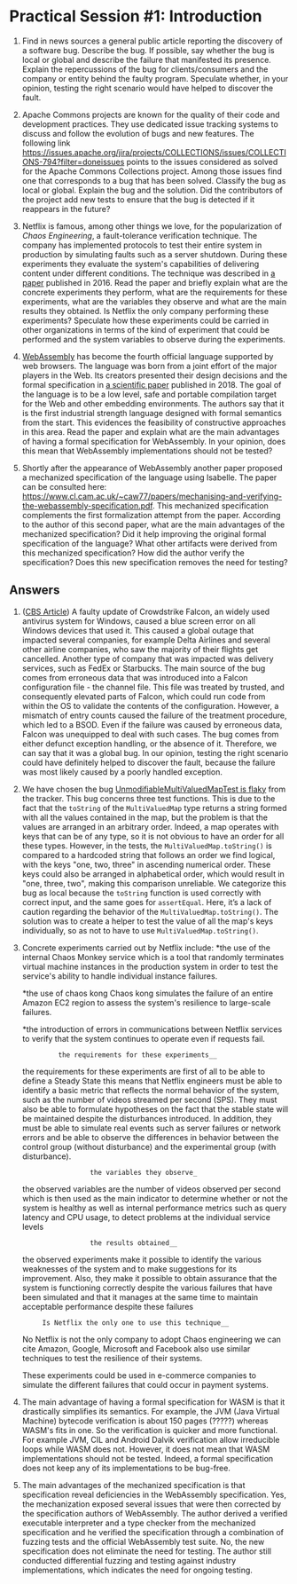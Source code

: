 # Practical Session #1: Introduction

1. Find in news sources a general public article reporting the discovery of a software bug. Describe the bug. If possible, say whether the bug is local or global and describe the failure that manifested its presence. Explain the repercussions of the bug for clients/consumers and the company or entity behind the faulty program. Speculate whether, in your opinion, testing the right scenario would have helped to discover the fault.

2. Apache Commons projects are known for the quality of their code and development practices. They use dedicated issue tracking systems to discuss and follow the evolution of bugs and new features. The following link https://issues.apache.org/jira/projects/COLLECTIONS/issues/COLLECTIONS-794?filter=doneissues points to the issues considered as solved for the Apache Commons Collections project. Among those issues find one that corresponds to a bug that has been solved. Classify the bug as local or global. Explain the bug and the solution. Did the contributors of the project add new tests to ensure that the bug is detected if it reappears in the future?

3. Netflix is famous, among other things we love, for the popularization of *Chaos Engineering*, a fault-tolerance verification technique. The company has implemented protocols to test their entire system in production by simulating faults such as a server shutdown. During these experiments they evaluate the system's capabilities of delivering content under different conditions. The technique was described in [a paper](https://arxiv.org/ftp/arxiv/papers/1702/1702.05843.pdf) published in 2016. Read the paper and briefly explain what are the concrete experiments they perform, what are the requirements for these experiments, what are the variables they observe and what are the main results they obtained. Is Netflix the only company performing these experiments? Speculate how these experiments could be carried in other organizations in terms of the kind of experiment that could be performed and the system variables to observe during the experiments.

4. [WebAssembly](https://webassembly.org/) has become the fourth official language supported by web browsers. The language was born from a joint effort of the major players in the Web. Its creators presented their design decisions and the formal specification in [a scientific paper](https://people.mpi-sws.org/~rossberg/papers/Haas,%20Rossberg,%20Schuff,%20Titzer,%20Gohman,%20Wagner,%20Zakai,%20Bastien,%20Holman%20-%20Bringing%20the%20Web%20up%20to%20Speed%20with%20WebAssembly.pdf) published in 2018. The goal of the language is to be a low level, safe and portable compilation target for the Web and other embedding environments. The authors say that it is the first industrial strength language designed with formal semantics from the start. This evidences the feasibility of constructive approaches in this area. Read the paper and explain what are the main advantages of having a formal specification for WebAssembly. In your opinion, does this mean that WebAssembly implementations should not be tested? 

5.  Shortly after the appearance of WebAssembly another paper proposed a mechanized specification of the language using Isabelle. The paper can be consulted here: https://www.cl.cam.ac.uk/~caw77/papers/mechanising-and-verifying-the-webassembly-specification.pdf. This mechanized specification complements the first formalization attempt from the paper. According to the author of this second paper, what are the main advantages of the mechanized specification? Did it help improving the original formal specification of the language? What other artifacts were derived from this mechanized specification? How did the author verify the specification? Does this new specification removes the need for testing?

## Answers

1. ([CBS Article](https://www.cbsnews.com/news/microsoft-internet-outages-reported-worldwide/)) A faulty update of Crowdstrike Falcon, an widely used antivirus system for Windows, caused a blue screen error on all Windows devices that used it. This caused a global outage that impacted several companies, for example Delta Airlines and several other airline companies, who saw the majority of their flights get cancelled. Another type of company that was impacted was delivery services, such as FedEx or Starbucks.
The main source of the bug comes from erroneous data that was introduced into a Falcon configuration file - the channel file. This file was treated by trusted, and consequently elevated parts of Falcon, which could run code from within the OS to validate the contents of the configuration. However, a mismatch of entry counts caused the failure of the treatment procedure, which led to a BSOD.
Even if the failure was caused by erroneous data, Falcon was unequipped to deal with such cases. The bug comes from either defunct exception handling, or the absence of it. 
Therefore, we can say that it was a global bug.
In our opinion, testing the right scenario could have definitely helped to discover the fault, because the failure was most likely caused by a poorly handled exception.

2. We have chosen the bug [UnmodifiableMultiValuedMapTest is flaky](https://issues.apache.org/jira/browse/COLLECTIONS-769) from the tracker. This bug concerns three test functions. This is due to the fact that the `toString` of the `MultiValuedMap` type returns a string formed with all the values contained in the map, but the problem is that the values are arranged in an arbitrary order. Indeed, a map operates with keys that can be of any type, so it is not obvious to have an order for all these types. However, in the tests, the `MultiValuedMap.toString()` is compared to a hardcoded string that follows an order we find logical, with the keys "one, two, three" in ascending numerical order. These keys could also be arranged in alphabetical order, which would result in "one, three, two", making this comparison unreliable. 
We categorize this bug as local because the `toString` function is used correctly with correct input, and the same goes for `assertEqual`. Here, it’s a lack of caution regarding the behavior of the `MultiValuedMap.toString()`. 
The solution was to create a helper to test the value of all the map's keys individually, so as not to have to use `MultiValuedMap.toString()`.

3. Concrete experiments carried out by Netflix include: *the use of the internal Chaos Monkey service which is a tool that randomly terminates virtual machine instances in the production system in order to test the service's ability to handle individual instance failures.

    *the use of chaos kong Chaos kong simulates the failure of an entire Amazon EC2 region to assess the system's resilience to large-scale failures.

    *the introduction of errors in communications between Netflix services to verify that the system continues to operate even if requests fail.

                the requirements for these experiments__

    the requirements for these experiments are first of all to be able to define a Steady State this means that Netflix engineers must be able to identify a basic metric that reflects the normal behavior of the system, such as the number of videos streamed per second (SPS). They must also be able to formulate hypotheses on the fact that the stable state will be maintained despite the disturbances introduced. In addition, they must be able to simulate real events such as server failures or network errors and be able to observe the differences in behavior between the control group (without disturbance) and the experimental group (with disturbance).

                        the variables they observe_

    the observed variables are the number of videos observed per second which is then used as the main indicator to determine whether or not the system is healthy as well as internal performance metrics such as query latency and CPU usage, to detect problems at the individual service levels

                        the results obtained__

    the observed experiments make it possible to identify the various weaknesses of the system and to make suggestions for its improvement. Also, they make it possible to obtain assurance that the system is functioning correctly despite the various failures that have been simulated and that it manages at the same time to maintain acceptable performance despite these failures

            Is Netflix the only one to use this technique__

    No Netflix is ​​not the only company to adopt Chaos engineering we can cite Amazon, Google, Microsoft and Facebook also use similar techniques to test the resilience of their systems.

    These experiments could be used in e-commerce companies to simulate the different failures that could occur in payment systems.

4. The main advantage of having a formal specification for WASM is that it drastically simplifies its semantics. For example, the JVM (Java Virtual Machine) bytecode verification is about 150 pages (?????) whereas WASM's fits in one. So the verification is quicker and more functional. For example JVM, CIL and Android Dalvik verification allow irreducible loops while WASM does not.
However, it does not mean that WASM implementations should not be tested. Indeed, a formal specification does not keep any of its implementations to be bug-free.

5. The main advantages of the mechanized specification is that specification reveal deficiencies in the WebAssembly specification. Yes, the mechanization exposed several issues that were then corrected by the specification authors of WebAssembly. The author derived a verified executable interpreter and a type checker from the mechanized specification and he verified the specification through a combination of fuzzing tests and the official WebAssembly test suite. No, the new specification does not eliminate the need for testing. The author still conducted differential fuzzing and testing against industry implementations, which indicates the need for ongoing testing.